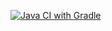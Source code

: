 [![Java CI with Gradle](https://github.com/geoservis/selenium1/actions/workflows/gradle.yml/badge.svg?branch=main)](https://github.com/geoservis/selenium1/actions/workflows/gradle.yml)
